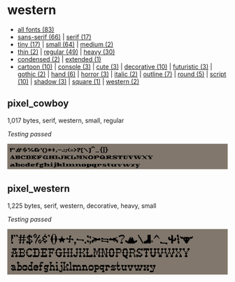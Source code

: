 # western

- [all fonts (83)](readme.md)
- [sans-serif (66)](sans-serif.md) | [serif (17)](serif.md)
- [tiny (17)](tiny.md) | [small (64)](small.md) | [medium (2)](medium.md)
- [thin (2)](thin.md) | [regular (49)](regular.md) | [heavy (30)](heavy.md)
- [condensed (2)](condensed.md) | [extended (1)](extended.md)
- [cartoon (10)](cartoon.md) | [console (3)](console.md) | [cute (3)](cute.md) | [decorative (10)](decorative.md) | [futuristic (3)](futuristic.md) | [gothic (2)](gothic.md) | [hand (6)](hand.md) | [horror (3)](horror.md) | [italic (2)](italic.md) | [outline (7)](outline.md) | [round (5)](round.md) | [script (10)](script.md) | [shadow (3)](shadow.md) | [square (1)](square.md) | [western (2)](western.md)
## pixel_cowboy

1,017 bytes, serif, western, small, regular

_Testing passed_

[![font preview](previews/pixel_cowboy.png?raw=true "pixel_cowboy")](/fonts/pixel_cowboy.h)

## pixel_western

1,225 bytes, serif, western, decorative, heavy, small

_Testing passed_

[![font preview](previews/pixel_western.png?raw=true "pixel_western")](/fonts/pixel_western.h)
